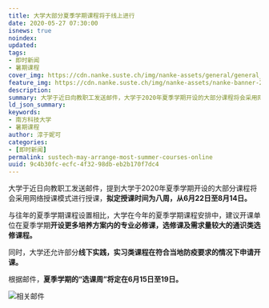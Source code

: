 ```yaml
---
title: 大学大部分夏季学期课程将于线上进行
date: 2020-05-27 07:30:00
isnews: true
noindex:
updated:
tags:
- 即时新闻
- 暑期课程
cover_img: https://cdn.nanke.suste.ch/img/nanke-assets/general/general_banner_news_202005.png
feature_img: https://cdn.nanke.suste.ch/img/nanke-assets/nanke-banner-2020-04.svg
description:
summary: 大学于近日向教职工发送邮件，大学于2020年夏季学期开设的大部分课程将会采用网络授课模式进行授课，拟定授课时间为八周（6月22日-8月14日）。
ld_json_summary:
keywords:
- 南方科技大学
- 暑期课程
author: 淳于妮可
categories:
- [即时新闻]
permalink: sustech-may-arrange-most-summer-courses-online
uuid: 9c4b30fc-ecfc-4f32-98db-eb2b170f7dc4
---
```



大学于近日向教职工发送邮件，提到大学于2020年夏季学期开设的大部分课程将会采用网络授课模式进行授课，**拟定授课时间为八周，从6月22日至8月14日。**

与往年的夏季学期课程设置相比，大学在今年的夏季学期课程安排中，建议开课单位在夏季学期**开设更多培养方案内的专业必修课，选修课及需求量较大的通识类选修课程。**

同时，大学还允许部分**线下实践，实习类课程在符合当地防疫要求的情况下申请开课。**

根据邮件，**夏季学期的“选课周”将定在6月15日至19日。**

![相关邮件](https://cdn.nanke.suste.ch/img/2020/05/sustech-may-arrange-most-summer-course-online/email.png)
